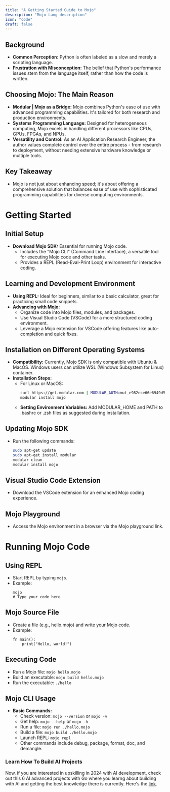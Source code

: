 ```yaml
---
title: "A Getting Started Guide to Mojo"
description: "Mojo Lang description"
icon: "code"
draft: false
---
```


## Background

- **Common Perception:** Python is often labeled as a slow and merely a scripting language.
- **Frustration with Misconception:** The belief that Python's performance issues stem from the language itself, rather than how the code is written.

## Choosing Mojo: The Main Reason

- **Modular | Mojo as a Bridge:** Mojo combines Python's ease of use with advanced programming capabilities. It's tailored for both research and production environments.
- **Systems Programming Language:** Designed for heterogeneous computing, Mojo excels in handling different processors like CPUs, GPUs, FPGAs, and NPUs.
- **Versatility and Control:** As an AI Application Research Engineer, the author values complete control over the entire process - from research to deployment, without needing extensive hardware knowledge or multiple tools.

## Key Takeaway

- Mojo is not just about enhancing speed; it's about offering a comprehensive solution that balances ease of use with sophisticated programming capabilities for diverse computing environments.

# Getting Started

## Initial Setup

- **Download Mojo SDK:** Essential for running Mojo code.
  - Includes the "Mojo CLI" (Command Line Interface), a versatile tool for executing Mojo code and other tasks.
  - Provides a REPL (Read-Eval-Print Loop) environment for interactive coding.

## Learning and Development Environment

- **Using REPL:** Ideal for beginners, similar to a basic calculator, great for practicing small code snippets.
- **Advancing with Mojo:**
  - Organize code into Mojo files, modules, and packages.
  - Use Visual Studio Code (VSCode) for a more structured coding environment.
  - Leverage a Mojo extension for VSCode offering features like auto-completion and quick fixes.

## Installation on Different Operating Systems

- **Compatibility:** Currently, Mojo SDK is only compatible with Ubuntu & MacOS. Windows users can utilize WSL (Windows Subsystem for Linux) container.
- **Installation Steps:**
  - For Linux or MacOS:
    ```bash
    curl https://get.modular.com | MODULAR_AUTH=mut_e982ece66e6949d593f64xxxx sh -
    modular install mojo
    ```
  - **Setting Environment Variables:** Add MODULAR_HOME and PATH to .bashrc or .zsh files as suggested during installation.

## Updating Mojo SDK

- Run the following commands:
  ```bash
  sudo apt-get update
  sudo apt-get install modular
  modular clean
  modular install mojo
  ```

## Visual Studio Code Extension

- Download the VSCode extension for an enhanced Mojo coding experience.

## Mojo Playground

- Access the Mojo environment in a browser via the Mojo playground link.

# Running Mojo Code

## Using REPL

- Start REPL by typing `mojo`.
- Example:
  ```
  mojo
  # Type your code here
  ```

## Mojo Source File

- Create a file (e.g., hello.mojo) and write your Mojo code.
- Example:
  ```mojo
  fn main():
      print("Hello, world!")
  ```

## Executing Code

- Run a Mojo file: `mojo hello.mojo`
- Build an executable: `mojo build hello.mojo`
- Run the executable: `./hello`

## Mojo CLI Usage

- **Basic Commands:**
  - Check version: `mojo --version` or `mojo -v`
  - Get help: `mojo --help` or `mojo -h`
  - Run a file: `mojo run ./hello.mojo`
  - Build a file: `mojo build ./hello.mojo`
  - Launch REPL: `mojo repl`
  - Other commands include debug, package, format, doc, and demangle.


### Learn How To Build AI Projects

Now, if you are interested in upskilling in 2024 with AI development, check out this 6 AI advanced projects with Go where you learng about building with AI and getting the best knowledge there is currently. Here's the [link](https://akhilsharmatech.gumroad.com/l/zgxqq).
